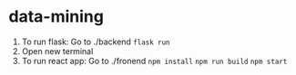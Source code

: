 # data-mining

1. To run flask:
Go to ./backend
`flask run`
2. Open new terminal
3. To run react app:
Go to ./fronend
`npm install`
`npm run build`
`npm start`
